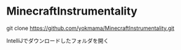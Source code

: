 # MinecraftInstrumentality

git clone https://github.com/yokmama/MinecraftInstrumentality.git

IntelliJでダウンロードしたフォルダを開く